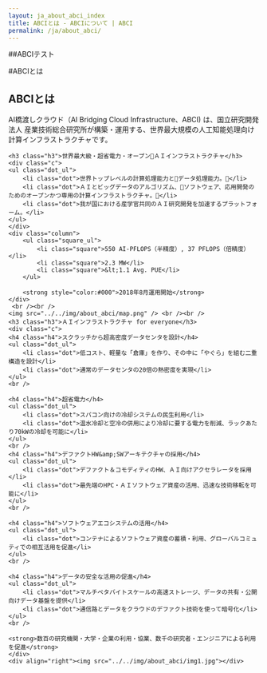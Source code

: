 ```yaml
---
layout: ja_about_abci_index
title: ABCIとは - ABCIについて | ABCI
permalink: /ja/about_abci/
---
```


<div id="container">

##ABCIテスト

#ABCIとは

<h2 class="h2">ABCIとは</h2>
<div class="lead_text">AI橋渡しクラウド（AI Bridging Cloud Infrastructure、ABCI) は、国立研究開発法人 産業技術総合研究所が構築・運用する、世界最大規模の人工知能処理向け計算インフラストラクチャです。
</div>

    <h3 class="h3">世界最大級・超省電力・オープンＡＩインフラストラクチャ</h3>
    <div class="c">
    <ul class="dot_ul">
        <li class="dot">世界トップレベルの計算処理能力とデータ処理能力。</li>
        <li class="dot">ＡＩとビッグデータのアルゴリズム、ソフトウェア、応用開発のためのオープンかつ専用の計算インフラストラクチャ。</li>
        <li class="dot">我が国における産学官共同のＡＩ研究開発を加速するプラットフォーム。</li>
    </ul>
    </div>
    <div class="column">
        <ul class="square_ul">
            <li class="square">550 AI-PFLOPS（半精度）, 37 PFLOPS（倍精度）</li>
            <li class="square">2.3 MW</li>
            <li class="square">&lt;1.1 Avg. PUE</li>
        </ul>
       
        <strong style="color:#000">2018年8月運用開始</strong>
    </div>
     <br /><br />
    <img src="../../img/about_abci/map.png" /> <br /><br />
    <h3 class="h3">ＡＩインフラストラクチャ for everyone</h3>
	<div class="c">
    <h4 class="h4">スクラッチから超高密度データセンタを設計</h4>
    <ul class="dot_ul">
        <li class="dot">低コスト、軽量な「倉庫」を作り、その中に「やぐら」を組む二重構造を設計</li>
        <li class="dot">通常のデータセンタの20倍の熱密度を実現</li>
    </ul>
    <br />

    <h4 class="h4">超省電力</h4>
    <ul class="dot_ul">
        <li class="dot">スパコン向けの冷却システムの民生利用</li>
        <li class="dot">温水冷却と空冷の併用により冷却に要する電力を削減、ラックあたり70kWの冷却を可能に</li>
    </ul>
    <br />
    <h4 class="h4">デファクトHW&amp;SWアーキテクチャの採用</h4>
    <ul class="dot_ul">
        <li class="dot">デファクト＆コモディティのHW、ＡＩ向けアクセラレータを採用</li>
        <li class="dot">最先端のHPC・ＡＩソフトウェア資産の活用、迅速な技術移転を可能に</li>
    </ul>
    <br />

    <h4 class="h4">ソフトウェアエコシステムの活用</h4>
    <ul class="dot_ul">
        <li class="dot">コンテナによるソフトウェア資産の蓄積・利用、グローバルコミュティでの相互活用を促進</li>
    </ul>
    <br />

    <h4 class="h4">データの安全な活用の促進</h4>
    <ul class="dot_ul">
        <li class="dot">マルチペタバイトスケールの高速ストレージ、データの共有・公開向けデータ基盤を提供</li>
        <li class="dot">通信路とデータをクラウドのデファクト技術を使って暗号化</li>
    </ul>
    <br />

    <strong>数百の研究機関・大学・企業の利用・協業、数千の研究者・エンジニアによる利用を促進</strong>
    </div>
    <div align="right"><img src="../../img/about_abci/img1.jpg"></div>
</div>
